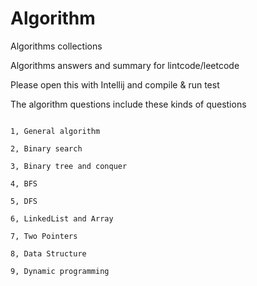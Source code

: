 # Algorithm
Algorithms collections

Algorithms answers and summary for lintcode/leetcode

Please open this with Intellij and compile & run test

The algorithm questions include these kinds of questions

```

1, General algorithm

2, Binary search

3, Binary tree and conquer

4, BFS

5, DFS

6, LinkedList and Array

7, Two Pointers

8, Data Structure

9, Dynamic programming

```